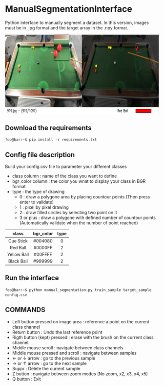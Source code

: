 # ManualSegmentationInterface
Python interface to manually segment a dataset. In this version, images must be in .jpg format and the target array in the .npy format.

![screen.png](screen.png)

## Download the requirements

```console
foo@bar:~$ pip install -r requirements.txt
```

## Config file description

Build your config.csv file to parameter your different classes

- class column : name of the class you want to define
- bgr_color column : the color you wnat to display your class in BGR format
- type : the type of drawing 
  - 0 : draw a polygone area by placing countour points (Then press enter to validate)
  - 1 : pixel by pixel drawing
  - 2 : draw filled circles by selecting two point on it
  - 3 or plus : draw a polygone with defined number of countour points (Automatically validate when the number of point reached)

| class | bgr_color  | type |
| :---:   | :-: | :-: |
| Cue Stick | #004080 | 0 |
| Red Ball | #0000FF | 2 |
| Yellow Ball | #00FFFF | 2 |
| Black Ball | #999999 | 2 |

## Run the interface

```console
foo@bar:~$ python manual_segmentation.py train_sample target_sample config.csv
```


## COMMANDS

- Left button pressed on image area : reference a point on the current class channel
- Return button : Undo the last reference point
- Rigth button (kept) pressed : erase with the brush on the current class channel
- Middle mouse scroll : navigate between class channels
- Middle mouse pressed and scroll : navigate between samples
- ← or ↓ arrow : go to the previous sample
- → or ↑ arrow : go to the next sample
- Suppr : Delete the current sample
- Z button : navigate between zoom modes (No zoom, x2, x3, x4, x5)
- Q button : Exit


